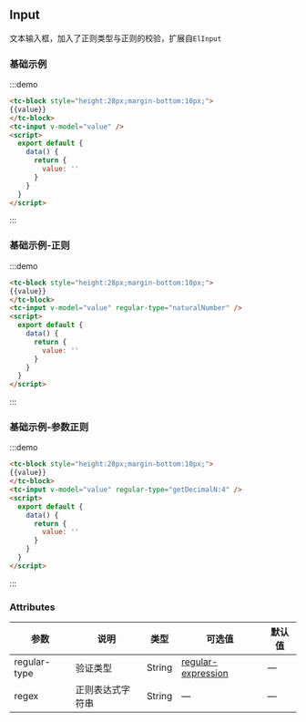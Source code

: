 
## Input

文本输入框，加入了正则类型与正则的校验，扩展自`ElInput`

### 基础示例
:::demo
```html
<tc-block style="height:28px;margin-bottom:10px;">
{{value}}
</tc-block>
<tc-input v-model="value" />
<script>
  export default {
    data() {
      return {
        value: ''
      }
    }
  }
</script>
```
:::

### 基础示例-正则
:::demo
```html
<tc-block style="height:28px;margin-bottom:10px;">
{{value}}
</tc-block>
<tc-input v-model="value" regular-type="naturalNumber" />
<script>
  export default {
    data() {
      return {
        value: ''
      }
    }
  }
</script>
```
:::

### 基础示例-参数正则
:::demo
```html
<tc-block style="height:28px;margin-bottom:10px;">
{{value}}
</tc-block>
<tc-input v-model="value" regular-type="getDecimalN:4" />
<script>
  export default {
    data() {
      return {
        value: ''
      }
    }
  }
</script>
```
:::

### Attributes
| 参数 | 说明 | 类型 | 可选值 | 默认值   |
|------  |-----|---- |----- |---- |
| regular-type | 验证类型 | String | [regular-expression](/#/vuele/zh-CN/component/regular-expression) | — |
| regex | 正则表达式字符串 | String | — | — |
